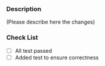 ### Description

(Please describe here the changes)

### Check List

- [ ] All test passed
- [ ] Added test to ensure correctness